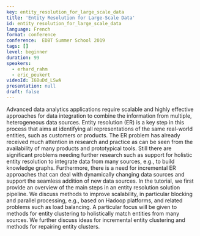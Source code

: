 ```yaml
---
key: entity_resolution_for_large_scale_data
title: 'Entity Resolution for Large-Scale Data'
id: entity_resolution_for_large_scale_data
language: French
format: conference
conference:  EDBT Summer School 2019
tags: []
level: beginner
duration: 99
speakers:
  - erhard_rahm
  - eric_peukert
videoId: I6BuDd_LSwA
presentation: null
draft: false
---
```

Advanced data analytics applications require scalable and highly effective approaches for data integration to combine the information from multiple, heterogeneous data sources. Entity resolution (ER) is a key step in this process that aims at identifying all representations of the same real-world entities, such as customers or products. The ER problem has already received much attention in research and practice as can be seen from the availability of many products and prototypical tools. Still there are significant problems needing further research such as support for holistic entity resolution to integrate data from many sources, e.g., to build knowledge graphs. Furthermore, there is a need for incremental ER approaches that can deal with dynamically changing data sources and support the seamless addition of new data sources. In the tutorial, we first provide an overview of the main steps in an entity resolution solution pipeline. We discuss methods to improve scalability, in particular blocking and parallel processing, e.g., based on Hadoop platforms, and related problems such as load balancing. A particular focus will be given to methods for entity clustering to holistically match entities from many sources. We further discuss ideas for incremental entity clustering and methods for repairing entity clusters.